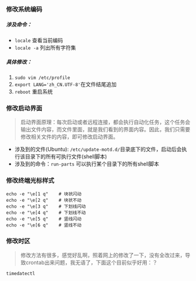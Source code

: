 ### 修改系统编码
##### 涉及命令：
- `locale`  查看当前编码
- `locale -a` 列出所有字符集
##### 具体修改：
1. `sudo vim /etc/profile`
2. `export LANG='zh_CN.UTF-8'`在文件结尾追加
3. `reboot` 重启系统
### 修改启动界面
> 启动界面原理：每次启动或者远程连接，都会执行自动化任务，这个任务会输出文件内容，而文件里面，就是我们看到的界面内容。因此，我们只需要修改相关文件的内容，即可修改启动界面。
- 涉及到的文件(Ubuntu): `/etc/update-motd.d/`目录底下的文件，启动后会执行该目录下的所有可执行文件(shell脚本)
- 涉及到的命令：`run-parts` 可以执行某个目录下的所有shell脚本
### 修改终端光标样式
``` 
echo -e "\e[1 q"    # 块状闪动
echo -e "\e[2 q"    # 块状不动
echo -e "\e[3 q"    # 下划线闪动
echo -e "\e[4 q"    # 下划线不动
echo -e "\e[5 q"    # 竖线闪动
echo -e "\e[6 q"    # 竖线不动
```
### 修改时区
>修改方法有很多，感觉好乱啊，照着网上的修改了一下，没有全改过来，导致crontab出来问题，我无语了，下面这个目前似乎好用：？

`timedatectl`
